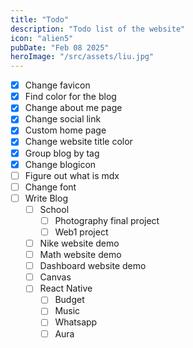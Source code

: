 ```yaml
---
title: "Todo"
description: "Todo list of the website"
icon: "alien5"
pubDate: "Feb 08 2025"
heroImage: "/src/assets/liu.jpg"
---
```


- [x] Change favicon
- [x] Find color for the blog
- [x] Change about me page
- [x] Change social link
- [x] Custom home page
- [x] Change website title color
- [x] Group blog by tag
- [x] Change blogicon
- [ ] Figure out what is mdx
- [ ] Change font
- [ ] Write Blog
  - [ ] School
    - [ ] Photography final project
    - [ ] Web1 project
  - [ ] Nike website demo
  - [ ] Math website demo
  - [ ] Dashboard website demo
  - [ ] Canvas
  - [ ] React Native
    - [ ] Budget
    - [ ] Music
    - [ ] Whatsapp
    - [ ] Aura
